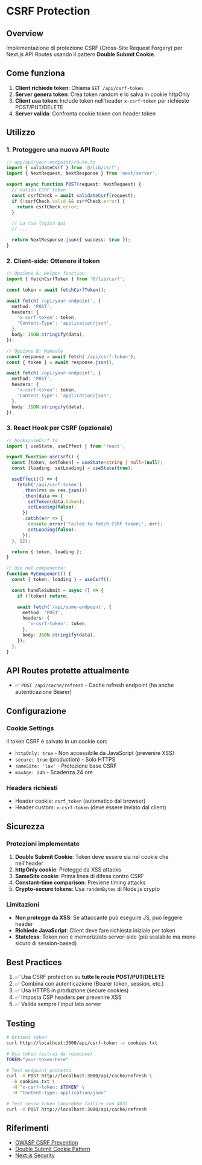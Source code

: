 # CSRF Protection

## Overview

Implementazione di protezione CSRF (Cross-Site Request Forgery) per Next.js API Routes usando il pattern **Double Submit Cookie**.

## Come funziona

1. **Client richiede token**: Chiama `GET /api/csrf-token`
2. **Server genera token**: Crea token random e lo salva in cookie httpOnly
3. **Client usa token**: Include token nell'header `x-csrf-token` per richieste POST/PUT/DELETE
4. **Server valida**: Confronta cookie token con header token

## Utilizzo

### 1. Proteggere una nuova API Route

```typescript
// app/api/your-endpoint/route.ts
import { validateCsrf } from '@/lib/csrf';
import { NextRequest, NextResponse } from 'next/server';

export async function POST(request: NextRequest) {
  // Valida CSRF token
  const csrfCheck = await validateCsrf(request);
  if (!csrfCheck.valid && csrfCheck.error) {
    return csrfCheck.error;
  }

  // La tua logica qui
  // ...

  return NextResponse.json({ success: true });
}
```

### 2. Client-side: Ottenere il token

```typescript
// Opzione A: Helper function
import { fetchCsrfToken } from '@/lib/csrf';

const token = await fetchCsrfToken();

await fetch('/api/your-endpoint', {
  method: 'POST',
  headers: {
    'x-csrf-token': token,
    'Content-Type': 'application/json',
  },
  body: JSON.stringify(data),
});
```

```typescript
// Opzione B: Manuale
const response = await fetch('/api/csrf-token');
const { token } = await response.json();

await fetch('/api/your-endpoint', {
  method: 'POST',
  headers: {
    'x-csrf-token': token,
    'Content-Type': 'application/json',
  },
  body: JSON.stringify(data),
});
```

### 3. React Hook per CSRF (opzionale)

```typescript
// hooks/useCsrf.ts
import { useState, useEffect } from 'react';

export function useCsrf() {
  const [token, setToken] = useState<string | null>(null);
  const [loading, setLoading] = useState(true);

  useEffect(() => {
    fetch('/api/csrf-token')
      .then(res => res.json())
      .then(data => {
        setToken(data.token);
        setLoading(false);
      })
      .catch(err => {
        console.error('Failed to fetch CSRF token:', err);
        setLoading(false);
      });
  }, []);

  return { token, loading };
}

// Uso nel componente:
function MyComponent() {
  const { token, loading } = useCsrf();

  const handleSubmit = async () => {
    if (!token) return;

    await fetch('/api/some-endpoint', {
      method: 'POST',
      headers: {
        'x-csrf-token': token,
      },
      body: JSON.stringify(data),
    });
  };
}
```

## API Routes protette attualmente

- ✅ `POST /api/cache/refresh` - Cache refresh endpoint (ha anche autenticazione Bearer)

## Configurazione

### Cookie Settings

Il token CSRF è salvato in un cookie con:
- `httpOnly: true` - Non accessibile da JavaScript (prevenire XSS)
- `secure: true` (production) - Solo HTTPS
- `sameSite: 'lax'` - Protezione base CSRF
- `maxAge: 24h` - Scadenza 24 ore

### Headers richiesti

- Header cookie: `csrf_token` (automatico dal browser)
- Header custom: `x-csrf-token` (deve essere inviato dal client)

## Sicurezza

### Protezioni implementate

1. **Double Submit Cookie**: Token deve essere sia nel cookie che nell'header
2. **httpOnly cookie**: Protegge da XSS attacks
3. **SameSite cookie**: Prima linea di difesa contro CSRF
4. **Constant-time comparison**: Previene timing attacks
5. **Crypto-secure tokens**: Usa `randomBytes` di Node.js crypto

### Limitazioni

- **Non protegge da XSS**: Se attaccante può eseguire JS, può leggere header
- **Richiede JavaScript**: Client deve fare richiesta iniziale per token
- **Stateless**: Token non è memorizzato server-side (più scalabile ma meno sicuro di session-based)

## Best Practices

1. ✅ Usa CSRF protection su **tutte le route POST/PUT/DELETE**
2. ✅ Combina con autenticazione (Bearer token, session, etc.)
3. ✅ Usa HTTPS in produzione (secure cookies)
4. ✅ Imposta CSP headers per prevenire XSS
5. ✅ Valida sempre l'input lato server

## Testing

```bash
# Ottieni token
curl http://localhost:3000/api/csrf-token -c cookies.txt

# Usa token (estrai da response)
TOKEN="your-token-here"

# Test endpoint protetto
curl -X POST http://localhost:3000/api/cache/refresh \
  -b cookies.txt \
  -H "x-csrf-token: $TOKEN" \
  -H "Content-Type: application/json"

# Test senza token (dovrebbe fallire con 403)
curl -X POST http://localhost:3000/api/cache/refresh
```

## Riferimenti

- [OWASP CSRF Prevention](https://cheatsheetseries.owasp.org/cheatsheets/Cross-Site_Request_Forgery_Prevention_Cheat_Sheet.html)
- [Double Submit Cookie Pattern](https://cheatsheetseries.owasp.org/cheatsheets/Cross-Site_Request_Forgery_Prevention_Cheat_Sheet.html#double-submit-cookie)
- [Next.js Security](https://nextjs.org/docs/app/building-your-application/configuring/security)
